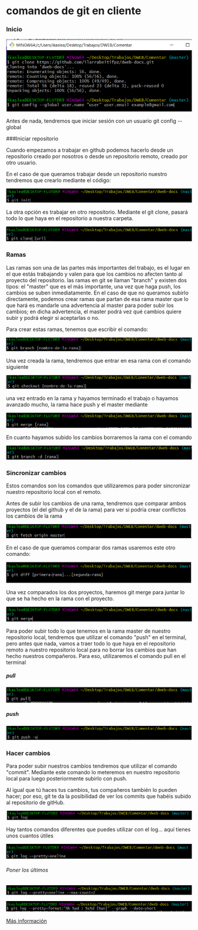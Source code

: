 # comandos de git en cliente

### Inicio

![Git config --global](images/doc09/Config.png)

Antes de nada, tendremos que iniciar sesión con un usuario git config --global

###Iniciar repositorio

Cuando empezamos a trabajar en github podemos hacerlo desde un repositorio creado por nosotros o desde un repositorio remoto, creado por otro usuario.

En el caso de que queramos trabajar desde un repositorio nuestro tendremos que crearlo mediante el código:

![Git config --global](images/doc09/init.png)

La otra opción es trabajar en otro repositorio. Mediante el git clone, pasará todo lo que haya en el repositorio a nuestra carpeta.

![Git clone](images/doc09/clone.png)

### Ramas

Las ramas son una de las partes más importantes del trabajo, es el lugar en el que estás trabajando y valen para que los cambios no afecten tanto al proyecto del repositorio. las ramas en git se llaman "branch" y existen dos tipos: el "master" que es el más importante, una vez que haga push, los cambios se suben inmediatamente. En el caso de que no queramos subirlo directamente, podemos crear ramas que partan de esa rama master que lo que hará es mandarle una advertencia al master para poder subir los cambios; en dicha advertencia, el master podrá vez qué cambios quiere subir y podrá elegir si aceptarlas o no.

Para crear estas ramas, tenemos que escribir el comando:

![Git branch-name](images/doc09/branch-name.png)

Una vez creada la rama, tendremos que entrar en esa rama con el comando siguiente

![Git checkout](images/doc09/checkout.png)

una vez entrado en la rama y hayamos terminado el trabajo o hayamos avanzado mucho, la rama hace push y el master mediante 

![Git merge](images/doc09/merge.png)

En cuanto hayamos subido los cambios borraremos la rama con el comando

![Git -d](images/doc09/delete.png)

### Sincronizar cambios

Estos comandos son los comandos que utilizaremos para poder sincronizar nuestro repositorio local con el remoto.

Antes de subir los cambios de una rama, tendremos que comparar ambos proyectos (el del github y el de la rama) para ver si podría crear conflictos los cambios de la rama

![Git fetch](images/doc09/fetch.png)

En el caso de que queramos comparar dos ramas usaremos este otro comando:

![Git diff](images/doc09/diff.png)

Una vez comparados los dos proyectos, haremos git merge para juntar lo que se ha hecho en la rama con el proyecto.

![git Merge](images/doc09/GitMerge.png)

Para poder subir todo lo que tenemos en la rama master de nuestro repositorio local, tendremos que utilizar el comando "push" en el terminal, pero antes que nada, vamos a traer todo lo que haya en el repositorio remoto a nuestro repositorio local para no borrar los cambios que han hecho nuestros compañeros. Para eso, utilizaremos el comando pull en el terminal
##### pull

![git Merge](images/doc09/pull.png)

##### push

![git Merge](images/doc09/push.png)

### Hacer cambios

Para poder subir nuestros cambios tendremos que utilizar el comando "commit". Mediante este comando lo meteremos en nuestro repositorio local para luego posteriormente subirlo con push.

Al igual que tú haces tus cambios, tus compañeros también lo pueden hacer; por eso, git te da la posibilidad de ver los commits que habéis subido al repositorio de gitHub.

![git Merge](images/doc09/gitlog.png)

Hay tantos comandos diferentes que puedes utilizar con el log... aquí tienes unos cuantos útiles


![git Merge](images/doc09/gitlogPretty.png)

###### Poner los últimos 

![git Merge](images/doc09/gitlogMaxAcount.png)

![git Merge](images/doc09/gitlogDate.png)

[Más información](https://githowto.com/history)